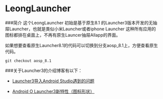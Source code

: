 # LeongLauncher


###简介
这个LeongLauncher 初始是基于原生8.1 的Launcher3版本开发的无抽屉Launcher，也就是类似小米Launcher或者iphone Launcher 这种所有应用的图标都排在桌面上，不再有原生Launcer抽屉Allapp的界面。

如果想要查看原生Launcher8.1的代码可以切换到分支aosp_8.1上，方便查看原生代码。
```
git checkout aosp_8.1
```




###关于Launcher3的介绍博客有以下：

- [Launcher3导入Android Studio遇到的问题](http://www.jianshu.com/p/28b1d205b4e6)

- [Android O Launcher3新特性（图标形状）](http://www.jianshu.com/p/20df6c156f3d)



